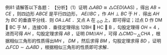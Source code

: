 例81 请解答以下各题：
【分析】（1）证明 $\triangle A B D { \cong } \triangle C E D ( \mathrm { A A S } )$ ，得出 $A B = C E$ ，则四边形 $A B C E$ 是平行四边形， $A E / / B C$ ，作 $A H \perp B C$ 于 $H$ ．得出 $A H$ 为 $B C$ 的垂直平分线．则 $O A \bot A E$ ．又点 A 在 $_ { \odot O }$ 上，即可得证；过点 D 作 DM  BC 于 M ，连接OB ．垂径定理得出 12BH  HC  B ，勾股定理得 $O H = 4$ ，进而可得 $A H$ ，勾股定理求得 $A B$ ，证明 $D M / / A H$ ，可得 $\triangle C M D \sim _ { \triangle } C H A$ ，根据相似三角形的性质得出$M H$ ， $D M$ ，然后求得 $B M$ ，勾股定理求得 $B D$ ，证明 $\triangle F C D \sim \triangle A B D$ ，根据相似三角形的性质即可求解．
